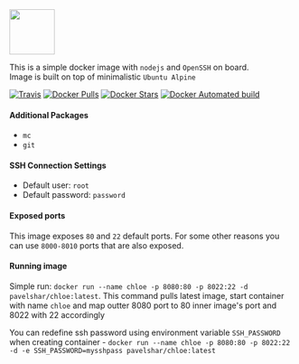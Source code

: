 
<img src="https://nodejs.org/static/images/logos/nodejs-new-pantone-black.png" height="80"/>

This is a simple docker image with `nodejs` and `OpenSSH` on board.  
Image is built on top of minimalistic `Ubuntu Alpine`

[![Travis](https://img.shields.io/travis/pavelshar/chloe.svg?style=flat-square)][travis]
[![Docker Pulls](https://img.shields.io/docker/pulls/pavelshar/chloe.svg?style=flat-square)][hub]
[![Docker Stars](https://img.shields.io/docker/stars/pavelshar/chloe.svg?style=flat-square)][hub]
[![Docker Automated build](https://img.shields.io/docker/automated/pavelshar/chloe.svg?style=flat-square)][hub]


#### Additional Packages
* `mc`
* `git`

#### SSH Connection Settings
- Default user: `root`
- Default password: `password`

#### Exposed ports
This image exposes `80` and `22` default ports. For some other reasons you can use `8000-8010` ports that are also exposed.

#### Running image
Simple run: `docker run --name chloe -p 8080:80 -p 8022:22 -d pavelshar/chloe:latest`. This command pulls latest image, start container with name `chloe` and map outter 8080 port to 80 inner image's port and 8022 with 22 accordingly

You can redefine ssh password using environment variable `SSH_PASSWORD` when creating container - `docker run --name chloe -p 8080:80 -p 8022:22 -d -e SSH_PASSWORD=mysshpass pavelshar/chloe:latest`

[hub]: https://hub.docker.com/r/pavelshar/chloe/
[travis]: https://travis-ci.org/PavelShar/chloe
